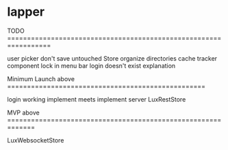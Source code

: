 # lapper

TODO =================================================================

user picker
don't save untouched Store
organize directories
cache tracker component
lock in menu bar
login doesn't exist explanation

Minimum Launch above ==================================================

login working
implement meets
implement server
LuxRestStore

MVP above =============================================================

LuxWebsocketStore
